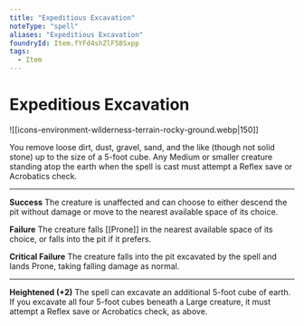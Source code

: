 ```yaml
---
title: "Expeditious Excavation"
noteType: "spell"
aliases: "Expeditious Excavation"
foundryId: Item.fYFd4shZlF58Sxpp
tags:
  - Item
---
```


# Expeditious Excavation
![[icons-environment-wilderness-terrain-rocky-ground.webp|150]]

You remove loose dirt, dust, gravel, sand, and the like (though not solid stone) up to the size of a 5-foot cube. Any Medium or smaller creature standing atop the earth when the spell is cast must attempt a Reflex save or Acrobatics check.

* * *

**Success** The creature is unaffected and can choose to either descend the pit without damage or move to the nearest available space of its choice.

**Failure** The creature falls [[Prone]] in the nearest available space of its choice, or falls into the pit if it prefers.

**Critical Failure** The creature falls into the pit excavated by the spell and lands Prone, taking falling damage as normal.

* * *

**Heightened (+2)** The spell can excavate an additional 5-foot cube of earth. If you excavate all four 5-foot cubes beneath a Large creature, it must attempt a Reflex save or Acrobatics check, as above.

